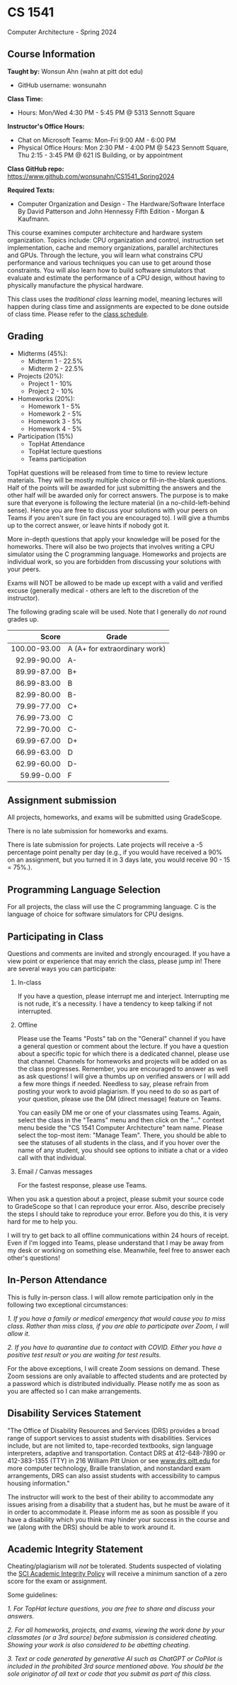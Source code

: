 # CS 1541
Computer Architecture - Spring 2024

## Course Information

**Taught by:** Wonsun Ahn (wahn at pitt dot edu)
  * GitHub username: wonsunahn

**Class Time:**

  * Hours: Mon/Wed 4:30 PM - 5:45 PM @ 5313 Sennott Square

**Instructor's Office Hours:**

  * Chat on Microsoft Teams: Mon-Fri 9:00 AM - 6:00 PM
  * Physical Office Hours: Mon 2:30 PM - 4:00 PM @ 5423 Sennott Square, Thu 2:15 - 3:45 PM @ 621 IS Building, or by appointment

**Class GitHub repo:** https://www.github.com/wonsunahn/CS1541_Spring2024

**Required Texts:**
* Computer Organization and Design - The Hardware/Software Interface
  By David Patterson and John Hennessy
  Fifth Edition - Morgan & Kaufmann.

This course examines computer architecture and hardware system organization.
Topics include: CPU organization and control, instruction set implementation,
cache and memory organizations, parallel architectures and GPUs.  Through the
lecture, you will learn what constrains CPU performance and various techniques
you can use to get around those constraints.  You will also learn how to build
software simulators that evaluate and estimate the performance of a CPU design,
without having to physically manufacture the physical hardware.

This class uses the _traditional class_ learning model, meaning lectures
will happen during class time and assignments are expected to be done
outside of class time.  Please refer to the [class schedule](schedule.md).

## Grading

* Midterms (45%):
  * Midterm 1 - 22.5%
  * Midterm 2 - 22.5%
* Projects (20%):
  * Project 1 - 10%
  * Project 2 - 10%
* Homeworks (20%):
  * Homework 1 - 5%
  * Homework 2 - 5%
  * Homework 3 - 5%
  * Homework 4 - 5%
* Participation (15%)
  * TopHat Attendance
  * TopHat lecture questions
  * Teams participation

TopHat questions will be released from time to time to review lecture
materials.  They will be mostly multiple choice or fill-in-the-blank questions.
Half of the points will be awarded for just submitting the answers and the
other half will be awarded only for correct answers.  The purpose is to make
sure that everyone is following the lecture material (in a no-child-left-behind
sense).  Hence you are free to discuss your solutions with your peers on Teams
if you aren't sure (in fact you are encouraged to).  I will give a thumbs up to
the correct answer, or leave hints if nobody got it.

More in-depth questions that apply your knowledge will be posed for the
homeworks.  There will also be two projects that involves writing a CPU
simulator using the C programming language.  Homeworks and projects are
individual work, so you are forbidden from discussing your solutions with your
peers.

Exams will NOT be allowed to be made up except with a valid and verified excuse
(generally medical - others are left to the discretion of the instructor).

The following grading scale will be used.  Note that I generally do _not_ round
grades up.

Score  | Grade
-----: | ------------------------------
100.00-93.00 | A (A+ for extraordinary work)
92.99-90.00  | A-
89.99-87.00  | B+
86.99-83.00  | B
82.99-80.00  | B-
79.99-77.00  | C+
76.99-73.00  | C
72.99-70.00  | C-
69.99-67.00  | D+
66.99-63.00  | D
62.99-60.00  | D-
59.99-0.00   | F

## Assignment submission

All projects, homeworks, and exams will be submitted using GradeScope.

There is no late submission for homeworks and exams.

There is late submission for projects.  Late projects will receive a -5
percentage point penalty per day (e.g., if you would have received a 90% on an
assignment, but you turned it in 3 days late, you would receive 90 - 15 =
75%.).  

## Programming Language Selection

For all projects, the class will use the C programming language.  C is the
language of choice for software simulators for CPU designs.

## Participating in Class

Questions and comments are invited and strongly encouraged.  If you have a view
point or experience that may enrich the class, please jump in!  There are
several ways you can participate:

1. In-class

    If you have a question, please interrupt me and interject.  Interrupting
me is not rude, it's a necessity.  I have a tendency to keep talking if not
interrupted.

2. Offline

    Please use the Teams "Posts" tab on the "General" channel if you have a
general question or comment about the lecture.  If you have a question about a
specific topic for which there is a dedicated channel, please use that channel.
Channels for homeworks and projects will be added on as the class progresses.
Remember, you are encouraged to answer as well as ask questions!  I will give a
thumbs up on verified answers or I will add a few more things if needed.
Needless to say, please refrain from posting your work to avoid plagiarism.  If
you need to do so as part of your question, please use the DM (direct message)
feature on Teams.

    You can easily DM me or one of your classmates using Teams.  Again, select
the class in the "Teams" menu and then click on the "..." context menu beside
the "CS 1541 Computer Architecture" team name.  Please select the top-most
item: "Manage Team".  There, you should be able to see the statuses of all
students in the class, and if you hover over the name of any student, you
should see options to initiate a chat or a video call with that individual.

3. Email / Canvas messages

    For the fastest response, please use Teams.

When you ask a question about a project, please submit your source code to
GradeScope so that I can reproduce your error.  Also, describe precisely the
steps I should take to reproduce your error.  Before you do this, it is very
hard for me to help you.

I will try to get back to all offline communications within 24 hours of
receipt.  Even if I'm logged into Teams, please understand that I may be away
from my desk or working on something else.  Meanwhile, feel free to answer each
other's questions!

## In-Person Attendance

This is fully in-person class.  I will allow remote participation only in the
following two exceptional circumstances:

_1. If you have a family or medical emergency that would cause you to miss
class.  Rather than miss class, if you are able to participate over Zoom, I
will allow it._

_2. If you have to quarantine due to contact with COVID.  Either you have a
positive test result or you are waiting for test results._

For the above exceptions, I will create Zoom sessions on demand.  These Zoom
sessions are only available to affected students and are protected by a
password which is distributed individually.  Please notify me as soon as you
are affected so I can make arrangements.

## Disability Services Statement

"The Office of Disability Resources and Services (DRS) provides a broad range
of support services to assist students with disabilities. Services include, but
are not limited to, tape-recorded textbooks, sign language interpreters,
adaptive and transportation. Contact DRS at 412-648-7890 or 412-383-1355 (TTY)
in 216 William Pitt Union or see www.drs.pitt.edu for more computer technology,
Braille translation, and nonstandard exam arrangements, DRS can also assist
students with accessibility to campus housing information."

The instructor will work to the best of their ability to accommodate any issues
arising from a disability that a student has, but he must be aware of it in
order to accommodate it.  Please inform me as soon as possible if you have a
disability which you think may hinder your success in the course and we (along
with the DRS) should be able to work around it.

## Academic Integrity Statement

Cheating/plagiarism will _not_ be tolerated. Students suspected of violating
the [SCI Academic Integrity
Policy](https://www.sci.pitt.edu/student-resources/policies/academic-integrity-policy)
will receive a minimum sanction of a zero score for the exam or assignment.

Some guidelines:

_1. For TopHat lecture questions, you are free to share and discuss your answers._

_2. For all homeworks, projects, and exams, viewing the work done by your
classmates (or a 3rd source) before submission is considered cheating.  Showing
your work is also considered to be abetting cheating._

_3. Text or code generated by generative AI such as ChatGPT or CoPilot is
included in the prohibited 3rd source mentioned above.  You should be the sole
originator of all text or code that you submit as part of this class._
